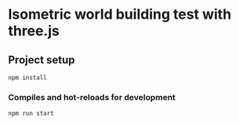 # Isometric world building test with three.js

## Project setup
```
npm install
```

### Compiles and hot-reloads for development
```
npm run start
```